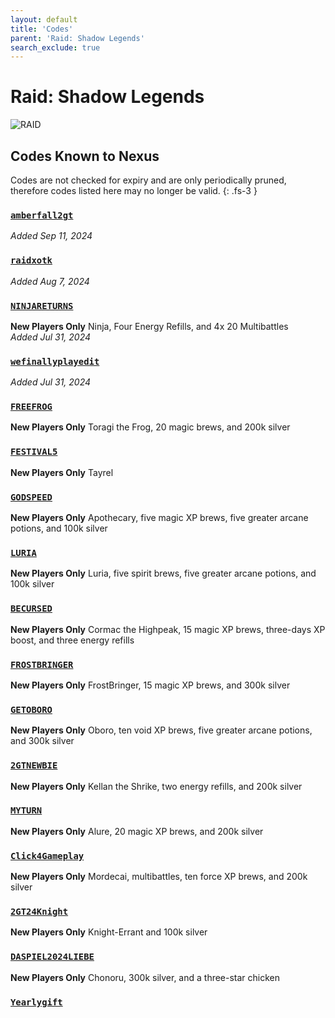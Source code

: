 ```yaml
---
layout: default
title: 'Codes'
parent: 'Raid: Shadow Legends'
search_exclude: true
---
```


# Raid: Shadow Legends

![RAID](https://cdn.discordapp.com/emojis/1265002064136900669.png)

## Codes Known to Nexus

Codes are not checked for expiry and are only periodically pruned, therefore codes listed here may no longer be valid.
{: .fs-3 }

### [`amberfall2gt`](https://clipboard.nexus-codes.app/?copy=amberfall2gt)

*Added Sep 11, 2024*

### [`raidxotk`](https://clipboard.nexus-codes.app/?copy=raidxotk)

*Added Aug 7, 2024*

### [`NINJARETURNS`](https://clipboard.nexus-codes.app/?copy=NINJARETURNS)

**New Players Only**
Ninja, Four Energy Refills, and 4x 20 Multibattles<br />*Added Jul 31, 2024*

### [`wefinallyplayedit`](https://clipboard.nexus-codes.app/?copy=wefinallyplayedit)

*Added Jul 31, 2024*

### [`FREEFROG`](https://clipboard.nexus-codes.app/?copy=FREEFROG)

**New Players Only**
Toragi the Frog, 20 magic brews, and 200k silver<br />

### [`FESTIVAL5`](https://clipboard.nexus-codes.app/?copy=FESTIVAL5)

**New Players Only**
Tayrel<br />

### [`GODSPEED`](https://clipboard.nexus-codes.app/?copy=GODSPEED)

**New Players Only**
Apothecary, five magic XP brews, five greater arcane potions, and 100k silver<br />

### [`LURIA`](https://clipboard.nexus-codes.app/?copy=LURIA)

**New Players Only**
Luria, five spirit brews, five greater arcane potions, and 100k silver<br />

### [`BECURSED`](https://clipboard.nexus-codes.app/?copy=BECURSED)

**New Players Only**
Cormac the Highpeak, 15 magic XP brews, three-days XP boost, and three energy refills<br />

### [`FROSTBRINGER`](https://clipboard.nexus-codes.app/?copy=FROSTBRINGER)

**New Players Only**
FrostBringer, 15 magic XP brews, and 300k silver<br />

### [`GETOBORO`](https://clipboard.nexus-codes.app/?copy=GETOBORO)

**New Players Only**
Oboro, ten void XP brews, five greater arcane potions, and 300k silver<br />

### [`2GTNEWBIE`](https://clipboard.nexus-codes.app/?copy=2GTNEWBIE)

**New Players Only**
Kellan the Shrike, two energy refills, and 200k silver<br />

### [`MYTURN`](https://clipboard.nexus-codes.app/?copy=MYTURN)

**New Players Only**
Alure, 20 magic XP brews, and 200k silver<br />

### [`Click4Gameplay`](https://clipboard.nexus-codes.app/?copy=Click4Gameplay)

**New Players Only**
Mordecai, multibattles, ten force XP brews, and 200k silver<br />

### [`2GT24Knight`](https://clipboard.nexus-codes.app/?copy=2GT24Knight)

**New Players Only**
Knight-Errant and 100k silver<br />

### [`DASPIEL2024LIEBE`](https://clipboard.nexus-codes.app/?copy=DASPIEL2024LIEBE)

**New Players Only**
Chonoru, 300k silver, and a three-star chicken<br />

### [`Yearlygift`](https://clipboard.nexus-codes.app/?copy=Yearlygift)

